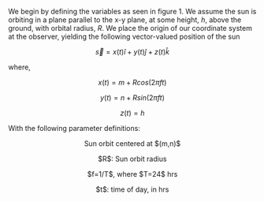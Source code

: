 We begin by defining the variables as seen in figure 1. 
We assume the sun is orbiting in a plane parallel to the x-y plane, at some height, $h$, above the ground, with orbital radius, $R$. We place the origin of our coordinate system at the observer, yielding the following vector-valued position of the sun

$$\vec{s} = x(t)\hat{i}+y(t)\hat{j}+z(t)\hat{k}$$

where, 

$$x(t) = m+Rcos(2\pi ft)$$

$$y(t) = n+Rsin(2\pi ft)$$

$$z(t) = h$$


With the following parameter definitions:

<p align=center> Sun orbit centered at $(m,n)$ </p>
<p align=center> $R$: Sun orbit radius </p>
<p align=center> $f=1/T$, where $T=24$ hrs </p>
<p align=center> $t$: time of day, in hrs </p>